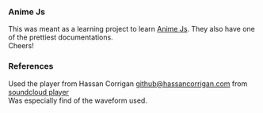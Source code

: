 ### Anime Js

This was meant as a learning project to learn [Anime Js](https://animejs.com/).
They also have one of the prettiest documentations.\
Cheers!



### References

Used the player from Hassan Corrigan <github@hassancorrigan.com> from [soundcloud player](https://github.com/HassanCorrigan/soundcloud-player)\
Was especially find of the waveform used.
